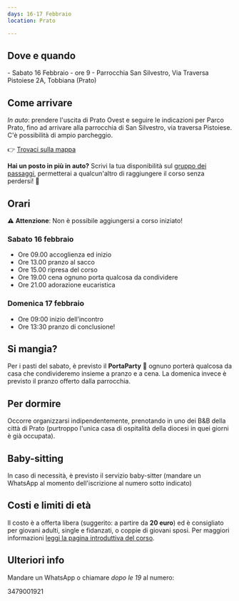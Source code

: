 ```yaml
---
days: 16-17 Febbraio
location: Prato

---
```

## Dove e quando 

\- Sabato 16 Febbraio - ore 9 
\- Parrocchia San Silvestro, Via Traversa Pistoiese 2A, Tobbiana (Prato)

## Come arrivare

_In auto_: prendere l'uscita di Prato Ovest e seguire le indicazioni per Parco Prato, fino ad arrivare alla parrocchia di San Silvestro, via traversa Pistoiese. C'è possibilità di ampio parcheggio.

👉 [Trovaci sulla mappa](https://goo.gl/maps/CWkHnetJB7n "Trovaci sulla mappa")

**Hai un posto in più in auto?** Scrivi la tua disponibilità sul [gruppo dei passaggi](), permetterai a qualcun'altro di raggiungere il corso senza perdersi! 😬

## Orari

⚠️ **Attenzione**: Non è possibile aggiungersi a corso iniziato!

### Sabato 16 febbraio

- Ore 09.00 accoglienza ed inizio
- Ore 13.00 pranzo al sacco
- Ore 15.00 ripresa del corso
- Ore 19.00 cena ognuno porta qualcosa da condividere
- Ore 21.00 adorazione eucaristica

### Domenica 17 febbraio

- Ore 09:00 inizio dell’incontro
- Ore 13:30 pranzo di conclusione!

## Si mangia?

Per i pasti del sabato, è previsto il **PortaParty** 🥳 ognuno porterà qualcosa da casa che condivideremo insieme a pranzo e a cena. La domenica invece è previsto il pranzo offerto dalla parrocchia.

## Per dormire

Occorre organizzarsi indipendentemente, prenotando in uno dei B&B della città di Prato (purtroppo l'unica casa di ospitalità della diocesi in quei giorni è già occupata).

## Baby-sitting

In caso di necessità, è previsto il servizio baby-sitter (mandare un WhatsApp al momento dell'iscrizione al numero sotto indicato)

## Costi e limiti di età

Il costo è a offerta libera (suggerito: a partire da **20 euro**) ed è consigliato per giovani adulti, single e fidanzati, o coppie di giovani sposi. Per maggiori informazioni [leggi la pagina introduttiva del corso](https://tour.5p2p.it).

## Ulteriori info

Mandare un WhatsApp o chiamare _dopo le 19_ al numero:

3479001921